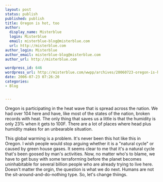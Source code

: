 ```yaml
---
layout: post
status: publish
published: publish
title: Oregon is hot, too
author:
  display_name: Misterblue
  login: Misterblue
  email: misterblue-blog@misterblue.com
  url: http://misterblue.com
author_login: Misterblue
author_email: misterblue-blog@misterblue.com
author_url: http://misterblue.com

wordpress_id: 646
wordpress_url: http://misterblue.com/wwpp/archives/20060723-oregon-is-hot-too
date: 2006-07-23 07:26:20
categories:
- Blog


---
```

<p>
Oregon is participating in the heat wave that is spread across the nation. We had over 104 here and have, like most of the states of the nation, broken records with heat. The only thing that saves us a little is that the humidity is only 23% when it gets to 100F. There are a lot of places where head plus humidity makes for an unbearable situation.
</p>
<p>
This global warming is a problem. It's never been this hot like this in Oregon. I wish people would stop arguing whether it is a "natural cycle" or caused by green house gases. It seems clear to me that it's a natural cycle that's been goosed by man's activities. Now, no matter who's to blame, we have to get busy with some terraforming before the planet becomes uninhabitable for several billion people who are already trying to live here. Doesn't matter the orgin, the question is what we do next. Humans are not the sit-around-and-do-nothing type. So, let's change thiings.
</p>
